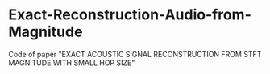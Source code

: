 # Exact-Reconstruction-Audio-from-Magnitude

Code of paper "EXACT ACOUSTIC SIGNAL RECONSTRUCTION FROM STFT MAGNITUDE WITH SMALL HOP SIZE"
